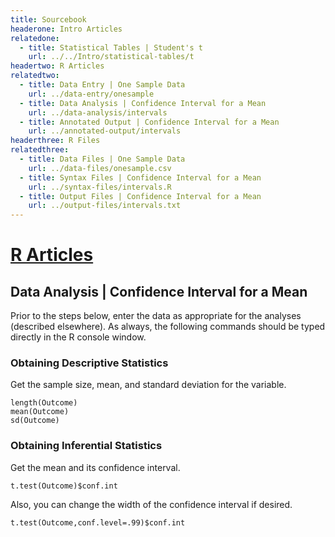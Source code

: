 ```yaml
---
title: Sourcebook
headerone: Intro Articles
relatedone:
  - title: Statistical Tables | Student's t
    url: ../../Intro/statistical-tables/t
headertwo: R Articles
relatedtwo:
  - title: Data Entry | One Sample Data
    url: ../data-entry/onesample
  - title: Data Analysis | Confidence Interval for a Mean
    url: ../data-analysis/intervals
  - title: Annotated Output | Confidence Interval for a Mean
    url: ../annotated-output/intervals
headerthree: R Files
relatedthree:
  - title: Data Files | One Sample Data
    url: ../data-files/onesample.csv
  - title: Syntax Files | Confidence Interval for a Mean
    url: ../syntax-files/intervals.R
  - title: Output Files | Confidence Interval for a Mean
    url: ../output-files/intervals.txt
---
```


# [R Articles](../index.md)

## Data Analysis | Confidence Interval for a Mean

Prior to the steps below, enter the data as appropriate for the analyses (described elsewhere). As always, the following commands should be typed directly in the R console window.

### Obtaining Descriptive Statistics

Get the sample size, mean, and standard deviation for the variable.

```{r}
length(Outcome)
mean(Outcome)
sd(Outcome)
```

### Obtaining Inferential Statistics

Get the mean and its confidence interval.

```{r}
t.test(Outcome)$conf.int
```

Also, you can change the width of the confidence interval if desired.

```{r}
t.test(Outcome,conf.level=.99)$conf.int
```
